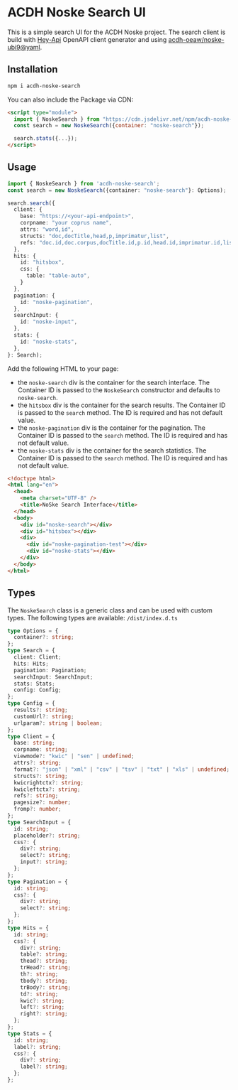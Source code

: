 # ACDH Noske Search UI

This is a simple search UI for the ACDH Noske project. The search client is build with [Hey-Api](https://heyapi.vercel.app/openapi-ts/get-started.html) OpenAPI client generator and using [acdh-oeaw/noske-ubi9@yaml](https://raw.githubusercontent.com/acdh-oeaw/noske-ubi9/main/openapi/openapi.yaml).

## Installation

```bash
npm i acdh-noske-search
```

You can also include the Package via CDN:

```html
<script type="module">
  import { NoskeSearch } from "https://cdn.jsdelivr.net/npm/acdh-noske-search/dist/index.js";
  const search = new NoskeSearch({container: "noske-search"});

  search.stats({...});
</script>
```

## Usage

```typescript
import { NoskeSearch } from 'acdh-noske-search';
const search = new NoskeSearch({container: "noske-search"}: Options);

search.search({
  client: {
    base: "https://<your-api-endpoint>",
    corpname: "your coprus name",
    attrs: "word,id",
    structs: "doc,docTitle,head,p,imprimatur,list",
    refs: "doc.id,doc.corpus,docTitle.id,p.id,head.id,imprimatur.id,list.id",
  },
  hits: {
    id: "hitsbox",
    css: {
      table: "table-auto",
    }
  },
  pagination: {
    id: "noske-pagination",
  },
  searchInput: {
    id: "noske-input",
  },
  stats: {
    id: "noske-stats",
  },
}: Search);
```

Add the following HTML to your page:

- the `noske-search` div is the container for the search interface. The Container ID is passed to the `NoskeSearch` constructor and defaults to `noske-search`.
- the `hitsbox` div is the container for the search results. The Container ID is passed to the `search` method. The ID is required and has not default value.
- the `noske-pagination` div is the container for the pagination. The Container ID is passed to the `search` method. The ID is required and has not default value.
- the `noske-stats` div is the container for the search statistics. The Container ID is passed to the `search` method. The ID is required and has not default value.

```html
<!doctype html>
<html lang="en">
  <head>
    <meta charset="UTF-8" />
    <title>NoSke Search Interface</title>
  </head>
  <body>
    <div id="noske-search"></div>
    <div id="hitsbox"></div>
    <div>
      <div id="noske-pagination-test"></div>
      <div id="noske-stats"></div>
    </div>
  </body>
</html>
```

## Types

The `NoskeSearch` class is a generic class and can be used with custom types. The following types are available: `/dist/index.d.ts`

```typescript
type Options = {
  container?: string;
};
type Search = {
  client: Client;
  hits: Hits;
  pagination: Pagination;
  searchInput: SearchInput;
  stats: Stats;
  config: Config;
};
type Config = {
  results?: string;
  customUrl?: string;
  urlparam?: string | boolean;
};
type Client = {
  base: string;
  corpname: string;
  viewmode?: "kwic" | "sen" | undefined;
  attrs?: string;
  format?: "json" | "xml" | "csv" | "tsv" | "txt" | "xls" | undefined;
  structs?: string;
  kwicrightctx?: string;
  kwicleftctx?: string;
  refs?: string;
  pagesize?: number;
  fromp?: number;
};
type SearchInput = {
  id: string;
  placeholder?: string;
  css?: {
    div?: string;
    select?: string;
    input?: string;
  };
};
type Pagination = {
  id: string;
  css?: {
    div?: string;
    select?: string;
  };
};
type Hits = {
  id: string;
  css?: {
    div?: string;
    table?: string;
    thead?: string;
    trHead?: string;
    th?: string;
    tbody?: string;
    trBody?: string;
    td?: string;
    kwic?: string;
    left?: string;
    right?: string;
  };
};
type Stats = {
  id: string;
  label?: string;
  css?: {
    div?: string;
    label?: string;
  };
};
```
